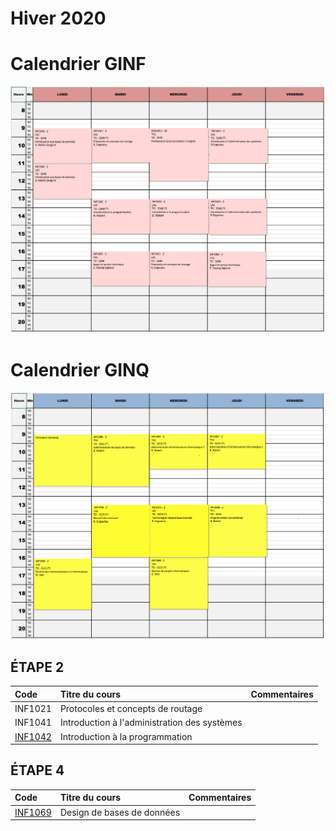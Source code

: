 # Hiver 2020

# Calendrier GINF
![image](GINF.png)


# Calendrier GINQ
![image](GINQ.png)


## ÉTAPE 2

|     Code	                                                     | Titre du cours                              | Commentaires|
|:---------------------------------------------------------------|:--------------------------------------------|:------------|
| INF1021                                                        | Protocoles et concepts de routage           |             |
| INF1041                                                        | Introduction à l'administration des systèmes|             |
| [INF1042](https://github.com/CollegeBoreal/INF1042-202-20H-02) | Introduction à la programmation             |             |

## ÉTAPE 4

|     Code	                                                     | Titre du cours                              | Commentaires|
|:---------------------------------------------------------------|:--------------------------------------------|:------------|
| [INF1069](https://github.com/CollegeBoreal/INF1069-202-19H-02) | Design de bases de données                  |             |



